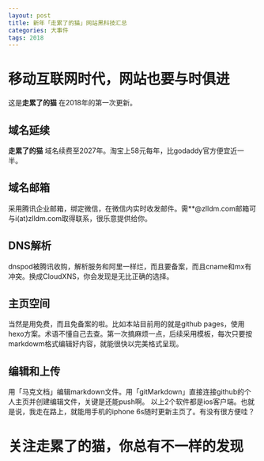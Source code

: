 ```yaml
---
layout: post
title: 新年「走累了的猫」网站黑科技汇总
categories: 大事件
tags: 2018
---
```


# 移动互联网时代，网站也要与时俱进 #

这是**走累了的猫** 在2018年的第一次更新。

## 域名延续

**走累了的猫** 域名续费至2027年。淘宝上58元每年，比godaddy官方便宜近一半。

## 域名邮箱

采用腾讯企业邮箱，绑定微信，在微信内实时收发邮件。需**@zlldm.com邮箱可与i(at)zlldm.com取得联系，很乐意提供给你。

## DNS解析

dnspod被腾讯收购，解析服务和阿里一样烂，而且要备案，而且cname和mx有冲突。换成CloudXNS，你会发现是无比正确的选择。

## 主页空间

当然是用免费，而且免备案的啦。比如本站目前用的就是github pages，使用hexo方案。术语不懂自己去查。第一次搞麻烦一点，后续采用模板，每次只要按markdowm格式编辑好内容，就能很快以完美格式呈现。

## 编辑和上传

用「马克文档」编辑markdown文件。用「gitMarkdown」直接连接github的个人主页并创建编辑文件，关键是还能push啊。
以上2个软件都是ios客户端。也就是说，我走在路上，就能用手机的iphone 6s随时更新主页了。有没有很方便哇？

# 关注走累了的猫，你总有不一样的发现 #
